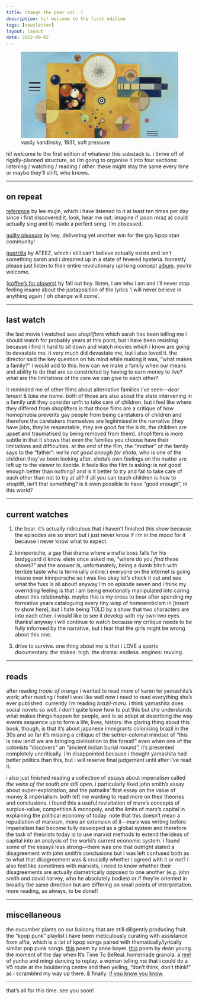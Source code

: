 ```yaml
---
title: change the pear vol. 1
description: hi! welcome to the first edition
tags: [newsletter]
layout: layout
date: 2022-09-02
---
```


<figure>
<img src="/images/1.jpeg" alt="vasily kandinsky, 1931, soft pressure" width="600"/>
<figcaption class="caption">vasily kandinsky, 1931, soft pressure</figcaption>
</figure>


hi! welcome to the first edition of whatever this substack is. i thrive off of rigidly-planned structure, so i’m going to organise it into four sections: listening / watching / reading / other. these might stay the same every time or maybe they’ll shift, who knows.

---

## on repeat

[reference](https://open.spotify.com/track/2PmLP4DNUPJC98L78mrkal?si=f18d4e964064474e) by lee mujin, which i have listened to it at least ten times per day since i first discovered it. look, hear me out: imagine if jason mraz a) could actually sing and b) made a perfect song. i’m obsessed.

[guilty pleasure](https://open.spotify.com/track/4IzGCCxBtppHFNeSplnWLT?si=01546a4e18fd46e6) by key, delivering yet another win for the gay kpop stan community!

[guerrilla](https://www.youtube.com/watch?v=2HcVZm_4qAI&ab_channel=KQENTERTAINMENT) by ATEEZ, which i still can’t believe actually exists and isn’t something sarah and i dreamed up in a state of fevered hysteria. honestly please just listen to their entire revolutionary uprising concept [album](https://open.spotify.com/album/3fgDrbflffzvV3H3plG9e6?si=Ec_byEFfROSwST50T8NU4g). you’re welcome. 

[(coffee’s for closers)](https://open.spotify.com/track/6MWODwIhaEYqa994aF20My?si=f8c5eeca1588455f) by fall out boy. listen, i am who i am and i’ll never stop feeling insane about the juxtaposition of the lyrics ‘i will never believe in anything again / oh change will come’.

--- 
## last watch

the last movie i watched was *shoplifters* which sarah has been telling me i should watch for probably years at this point, but i have been resisting because i find it hard to sit down and watch movies which i know are going to devastate me. it very much did devastate me, but i also loved it. the director said the key question on his mind while making it was, “what makes a family?” i would add to this: how can we make a family when our means and ability to do that are so constricted by having to earn money to live? what are the limitations of the care we can give to each other?

it reminded me of other films about alternative families i’ve seen—*dear tenant* & *take me home*. both of those are also about the state intervening in a family unit they consider unfit to take care of children. but i feel like where they differed from shoplifters is that those films are a critique of how homophobia prevents gay people from being caretakers of children and therefore the caretakers themselves are legitimised in the narrative (they have jobs, they’re respectable, they are good for the kids, the children are upset and traumatised by being removed from them). shoplifters is more subtle in that it shows that even the families you choose have their limitations and difficulties. at the end of the film, the “mother” of the family says to the “father”: *we’re not good enough for shota*, who is one of the children they’ve been looking after. shota’s own feelings on the matter are left up to the viewer to decide. it feels like the film is asking: is not good enough better than nothing? and is it better to try and fail to take care of each other than not to try at all? if all you can teach children is how to shoplift, isn’t that something? is it even possible to have “good enough”, in this world?

---
##  current watches

1.  the bear. it’s actually ridiculous that i haven’t finished this show because the episodes are so short but i just never know if i’m in the mood for it because i never know what to expect. 
    
2.  kinnporsche, a gay thai drama where a mafia boss falls for his bodyguard (i know. elete once asked me, “where do you _find_ these shows?” and the answer is, unfortunately, being a dumb bitch with terrible taste who is terminally online.) everyone on the internet is going insane over kinnporsche so i was like okay let’s check it out and see what the fuss is all about! anyway i’m on episode seven and i think my overriding feeling is that i am being emotionally manipulated into caring about this relationship. maybe this is my cross to bear after spending my formative years cataloguing every tiny wisp of homoeroticism in \[insert tv show here\], but i hate being TOLD by a show that two characters are into each other. i would like to see it develop with my own two eyes thanks! anyway i will continue to watch because my critique needs to be fully informed by the narrative, but i fear that the girls might be wrong about this one. 
    
3.  drive to survive. one thing about me is that i LOVE a sports documentary. the stakes: high. the drama: endless. engines: revving. 
    
---

## reads

after reading _tropic of orange_ i wanted to read more of karen tei yamashita’s work; after reading _i hotel_ i was like well now i need to read everything she’s ever published. currently i’m reading _brazil-maru_. i think yamashita does social novels so well. i don’t quite know how to put this but she understands what makes things happen for people, and is so adept at describing the way events sequence up to form a life, lives, history. the glaring thing about this book, though, is that it’s about japanese immigrants colonising brazil in the 30s and so far it’s missing a critique of the settler-colonial mindset of “this is new land! we are bringing civilisation to the forest!” even when one of the colonists “discovers” an “ancient indian burial mound”, it’s presented completely uncritically. i’m disappointed because i thought yamashita had better politics than this, but i will reserve final judgement until after i’ve read it. 

i also just finished reading a collection of essays about imperialism called _the veins of the south are still open_. i particularly liked john smith’s essay about super-exploitation, and the patnaiks’ first essay on the value of money & imperialism: both left me wanting to read more on their theories and conclusions. i found this a useful revisitation of marx’s concepts of surplus-value, competition & monopoly, and the limits of marx’s capital in explaining the political economy of today. note that this doesn’t mean a repudiation of marxism, more an extension of it—marx was writing before imperialism had become fully developed as a global system and therefore the task of theorists today is to use marxist methods to extend the ideas of capital into an analysis of the world’s current economic system. i found some of the essays less strong—there was one that outright stated a disagreement with john smith’s conclusions but i was left confused both as to what that disagreement was & crucially whether i agreed with it or not? i also feel like sometimes with marxists, i need to know whether their disagreements are actually diametrically opposed to one another (e.g. john smith and david harvey, who he absolutely bodies) or if they’re oriented in broadly the same direction but are differing on small points of interpretation. more reading, as always, to be done!! 

--- 

## miscellaneous 

the cucumber plants on our balcony that are still diligently producing fruit. the “kpop punk” playlist i have been meticulously curating with assistance from alfie, which is a list of kpop songs paired with thematically/lyrically similar pop punk songs. [this](https://billmoyers.com/story/poetry-month-what-resembles-the-grave-but-isnt/) poem by anne boyer. [this](https://twitter.com/mikkoharvey/status/1562776283855011841) poem by dean young. the moment of the day when It’s Time To BeReal. homemade granola. a [reel](https://www.instagram.com/reel/Ch4YZTJgxhY/?igshid=YmMyMTA2M2Y%3D) of yunho and mingi dancing to replay. a woman telling me that i could do a V5 route at the bouldering centre and then yelling, “don’t think, don’t think!” as i scrambled my way up there. & finally: [if you know you know](https://reformedgirlprince.tumblr.com/post/693950666407870464). 

--- 

that’s all for this time. see you soon!
